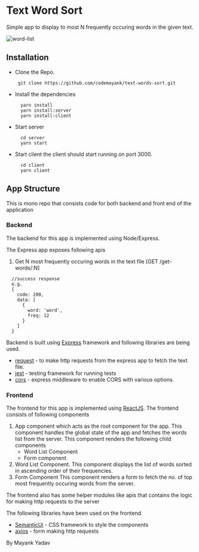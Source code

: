 # Text Word Sort
Simple app to display to most N frequently occuring words in the given text.

![word-list](https://i.imgur.com/z6QrwB9.gif)

## Installation
  * Clone the Repo.

    ` git clone https://github.com/codemayank/text-words-sort.git`

  * Install the dependencies
    ```
      yarn install
      yarn install:server
      yarn install:client
    ```
  * Start server
    ```
      cd server
      yarn start
    ```
  * Start client the client should start running on port 3000.
    ```
      cd client
      yarn client
    ```

 

## App Structure
This is mono repo that consists code for both backend and front end of the application

### Backend
The backend for this app is implemented using Node/Express.

The Express app exposes following apis

1. Get N most frequently occuring words in the text file [GET /get-words/:N]
```
  //success response
  e.g.
  {
    code: 200,
    data: [
      {
        word: 'word',
        freq: 12
      }
    ]
  }

```

Backend is built using [Express](https://expressjs.com/) framework and following libraries are being used.
* [request](https://github.com/request/request#readme) - to make http requests from the express app to fetch the text file.
* [jest](https://jestjs.io/) - testing framework for running tests
* [cors](https://github.com/expressjs/cors#readme) - express middleware to enable CORS with various options.

### Frontend
The frontend for this app is implemented using [ReactJS](https://reactjs.org/).
The frontend consists of following components

1. App component which acts as the root component for the app.
    This component handles the global state of the app and fetches the words list from the server.
    This component renders the following child components
    * Word List Component
    * Form component
2. Word List Component.
    This component displays the list of words sorted in ascending order of their frequencies.
3. Form Component
    This component renders a form to fetch the no. of top most frequently occuring words from the server.

The frontend also has some helper modules like apis that contains the logic for making http requests to the server

The following libraries have been used on the frontend
* [SemanticUi](https://semantic-ui.com/) -  CSS framework to style the components
* [axios](https://github.com/axios/axios) - form making http requests

By
Mayank Yadav